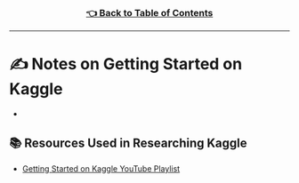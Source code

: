 <h3 align="center"><a href="../table_of_contents.md">👈 Back to Table of Contents</a></h3>

---

# ✍️ Notes on Getting Started on Kaggle
- 

## 📚 Resources Used in Researching Kaggle
- [Getting Started on Kaggle YouTube Playlist](https://www.youtube.com/playlist?list=PLqFaTIg4myu8gbDh6oBl7XRYNBlthpDEW)